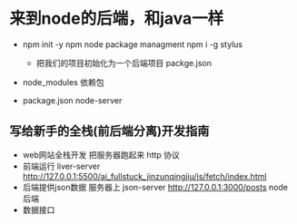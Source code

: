 # 来到node的后端，和java一样

- npm init -y
    npm node package managment npm i -g stylus
    - 把我们的项目初始化为一个后端项目
       packge.json

- node_modules 依赖包
- package.json 
    node-server

## 写给新手的全栈(前后端分离)开发指南
- web网站全栈开发   把服务器跑起来 http 协议
- 前端运行
    liver-server http://127.0.0.1:5500/ai_fullstuck_jinzunqingjiu/js/fetch/index.html
- 后端提供json数据 服务器上
    json-server http://127.0.0.1:3000/posts
    node 后端
- 数据接口